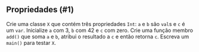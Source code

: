 ## Propriedades (#1)

Crie uma classe `X` que contém três propriedades `Int`: `a` e `b` são `val`s e `c` é um `var`. Inicialize `a` com 3, `b` com 42 e `c` com zero. Crie uma função membro `add()` que soma `a` e `b`, atribui o resultado a `c` e então retorna `c`. Escreva um `main()` para testar `X`.